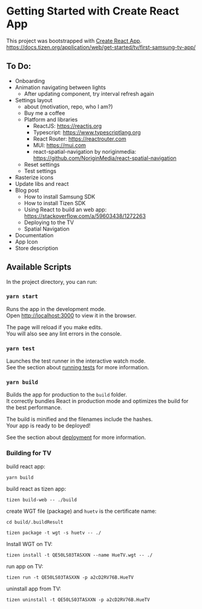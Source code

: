 # Getting Started with Create React App

This project was bootstrapped with [Create React App](https://github.com/facebook/create-react-app).
https://docs.tizen.org/application/web/get-started/tv/first-samsung-tv-app/


## To Do:

- Onboarding
- Animation navigating between lights
    - After updating component, try interval refresh again
- Settings layout
    - about (motivation, repo, who I am?)
    - Buy me a coffee
    - Platform and libraries
        - ReactJS: https://reactjs.org
        - Typescript: https://www.typescriptlang.org
        - React Router: https://reactrouter.com
        - MUI: https://mui.com
        - react-spatial-navigation by noriginmedia: https://github.com/NoriginMedia/react-spatial-navigation
    - Reset settings
    - Test settings
- Rasterize icons
- Update libs and react
- Blog post
    - How to install Samsung SDK
    - How to install Tizen SDK
    - Using React to build an web app: https://stackoverflow.com/a/59603438/1272263
    - Deploying to the TV
    - Spatial Navigation
- Documentation
- App Icon
- Store description

## Available Scripts

In the project directory, you can run:

### `yarn start`

Runs the app in the development mode.\
Open [http://localhost:3000](http://localhost:3000) to view it in the browser.

The page will reload if you make edits.\
You will also see any lint errors in the console.

### `yarn test`

Launches the test runner in the interactive watch mode.\
See the section about [running tests](https://facebook.github.io/create-react-app/docs/running-tests) for more information.

### `yarn build`

Builds the app for production to the `build` folder.\
It correctly bundles React in production mode and optimizes the build for the best performance.

The build is minified and the filenames include the hashes.\
Your app is ready to be deployed!

See the section about [deployment](https://facebook.github.io/create-react-app/docs/deployment) for more information.

### Building for TV

build react app:   

`yarn build`

build react as tizen app:

`tizen build-web -- ./build`

create WGT file (package) and `huetv` is the certificate name:

`cd build/.buildResult`

`tizen package -t wgt -s huetv -- ./`

Install WGT on TV:

`tizen install -t QE50LS03TASXXN --name HueTV.wgt -- ./`

run app on TV:

`tizen run -t QE50LS03TASXXN -p a2cD2RV76B.HueTV`

uninstall app from TV:

`tizen uninstall -t QE50LS03TASXXN -p a2cD2RV76B.HueTV`
